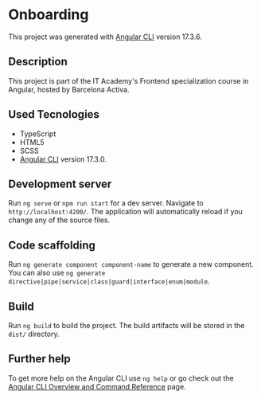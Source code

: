 # Onboarding

This project was generated with [Angular CLI](https://github.com/angular/angular-cli) version 17.3.6.

## Description

This project is part of the IT Academy's Frontend specialization course in Angular, hosted by Barcelona Activa.

## Used Tecnologies

- TypeScript
- HTML5
- SCSS
- [Angular CLI](https://github.com/angular/angular-cli) version 17.3.0.

## Development server

Run `ng serve` or `npm run start` for a dev server. Navigate to `http://localhost:4200/`. The application will automatically reload if you change any of the source files.

## Code scaffolding

Run `ng generate component component-name` to generate a new component. You can also use `ng generate directive|pipe|service|class|guard|interface|enum|module`.

## Build

Run `ng build` to build the project. The build artifacts will be stored in the `dist/` directory.

## Further help

To get more help on the Angular CLI use `ng help` or go check out the [Angular CLI Overview and Command Reference](https://angular.io/cli) page.

